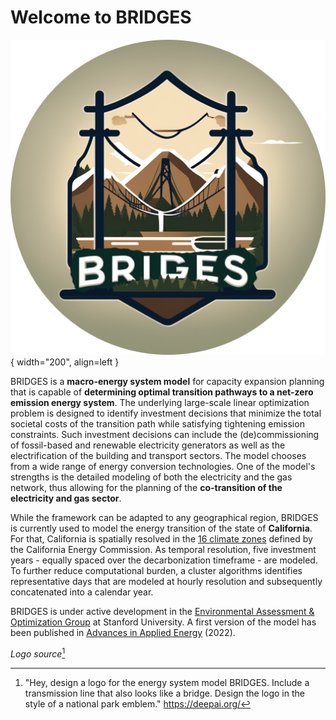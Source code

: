 # Welcome to BRIDGES

![Image title](images/logo_BRIDGES_round.png){ width="200", align=left }

BRIDGES is a **macro-energy system model** for capacity expansion planning that is capable of **determining optimal transition pathways to a net-zero emission energy system**. The underlying large-scale linear optimization problem is designed to identify investment decisions that minimize the total societal costs of the transition path while satisfying tightening emission constraints. Such investment decisions can include the (de)commissioning of fossil-based and renewable electricity generators as well as the electrification of the building and transport sectors. The model chooses from a wide range of energy conversion technologies. One of the model's strengths is the detailed modeling of both the electricity and the gas network, thus allowing for the planning of the **co-transition of the electricity and gas sector**. 

While the framework can be adapted to any geographical region, BRIDGES is currently used to model the energy transition of the state of **California**. For that, California is spatially resolved in the [16 climate zones](https://www.energy.ca.gov/programs-and-topics/programs/building-energy-efficiency-standards/climate-zone-tool-maps-and) defined by the California Energy Commission. As temporal resolution, five investment years - equally spaced over the decarbonization timeframe - are modeled. To further reduce computational burden, a cluster algorithms identifies representative days that are modeled at hourly resolution and subsequently concatenated into a calendar year. 

BRIDGES is under active development in the [Environmental Assessment & Optimization Group](https://eao.stanford.edu/) at Stanford University. A first version of the model has been published in [Advances in Applied Energy](https://doi.org/10.1016/j.adapen.2022.100086) (2022).

_Logo source_[^1]

[^1]: "Hey, design a logo for the energy system model BRIDGES. Include a transmission line that also looks like a bridge. Design the logo in the style of a national park emblem." https://deepai.org/